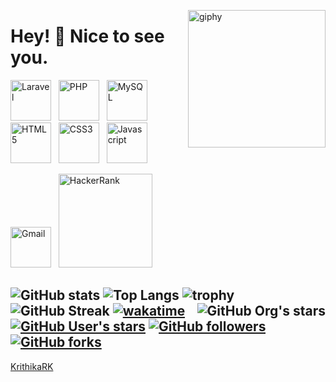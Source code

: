 <!--suppress HtmlDeprecatedAttribute -->
[<img align='right' src="https://media.giphy.com/media/M9gbBd9nbDrOTu1Mqx/giphy.gif" width="220" alt="giphy">](https://t.me/voko_aleksey)



# Hey! 👋 Nice to see you. #



[<img src="https://user-images.githubusercontent.com/43498569/208310550-58071f6e-ffa7-4290-83d5-dd3ec7a60af6.png" alt="Laravel" width="65">]("https://laravel.com") &nbsp;
[<img src="https://user-images.githubusercontent.com/43498569/208310567-618cde77-0e8b-4e94-a946-3f31c37a64b6.png" alt="PHP" width="65">]("https://php.net") &nbsp;
[<img src="https://user-images.githubusercontent.com/43498569/208310570-627c5df2-8185-4884-b3d2-473845622f26.png" alt="MySQL" width="65">]("https://www.mysql.com") &nbsp;
[<img src="https://user-images.githubusercontent.com/43498569/208311126-0cfb7249-2a6c-481b-9482-8a7cf35f0b14.png" alt="HTML5" width="65">]("https://html.com") &nbsp;
[<img src="https://user-images.githubusercontent.com/43498569/208311174-1fd6074a-1f8d-431a-baa0-ed9242ce937a.png" alt="CSS3" width="65">]("https://www.w3.org/TR/CSS/#css") &nbsp;
[<img src="https://user-images.githubusercontent.com/43498569/208311171-ca80971f-0b85-440c-a239-ea264107f109.png" alt="Javascript" width="65">]("https://www.javascript.com") &nbsp;

[<img src="https://seeklogo.com/images/G/gmail-new-2020-logo-32DBE11BB4-seeklogo.com.png" alt="Gmail" width="65">](mailto:kkrithika9184@gmail.com) &nbsp;
[<img src="https://user-images.githubusercontent.com/43498569/208311000-f8818549-b7d7-4524-8c2b-67af994b4597.png" alt="HackerRank" width="150">]("https://www.hackerrank.com/kkrithika9184) &nbsp;


![GitHub stats](https://github-readme-stats.vercel.app/api?username=KrithikaRK&theme=gotham&show_icons=true&count_private=true&hide_title=true&hide_border=true)
![Top Langs](https://github-readme-stats.vercel.app/api/top-langs/?username=KrithikaRK&layout=default&theme=gotham&hide=html&hide_border=true&card_width=330)
![trophy](https://github-profile-trophy.vercel.app/?username=KrithikaRK&theme=onestar&no-frame=true&column=3&row=2)
![GitHub Streak](http://github-readme-streak-stats.herokuapp.com?user=KrithikaRK&theme=gotham&hide_border=true&date_format=M%20j%5B%2C%20Y%5D)
[<img alt="GitHub Org's stars" src="https://img.shields.io/github/stars/OldCodersClub?label=OldCodersClub%27s%20Stars&logoColor=red&style=social" align="right">](https://github.com/OldCodersClub/faq)
[![wakatime](https://wakatime.com/badge/user/8cc8aa38-4041-409b-9d27-a85e5b897ad4.svg?style=social)](https://wakatime.com/@8cc8aa38-4041-409b-9d27-a85e5b897ad4)
[<img alt="GitHub User's stars" src="https://img.shields.io/github/stars/KrithikaRK?affiliations=OWNER%2CCOLLABORATOR%2CORGANIZATION_MEMBER&label=Total%20user%20stars%20in%20all%20repo&logoColor=red&style=social">](https://github.com/KrithikaRK?tab=repositories&q=&type=&language=&sort=stargazers)
[<img alt="GitHub followers" src="https://img.shields.io/github/followers/KrithikaRK?&logoColor=red&style=social">](https://github.com/KrithikaRK?tab=followers)
[<img alt="GitHub forks" src="https://img.shields.io/github/forks/KrithikaRK/TranslatorSelenium?logoColor=red&style=social">](https://github.com/KrithikaRK/TranslatorSelenium/network/members)
------
[KrithikaRK](https://github.com/KrithikaRK)
